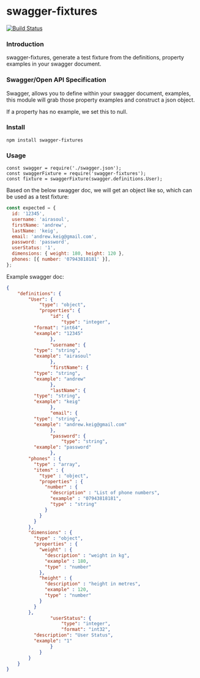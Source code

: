 # swagger-fixtures


[![Build Status](https://travis-ci.org/AndrewKeig/swagger-fixtures.svg?branch=master)](https://travis-ci.org/AndrewKeig/swagger-fixtures)


### Introduction
swagger-fixtures, generate a test fixture from the definitions, property examples in your swagger document.

### Swagger/Open API Specification

Swagger, allows you to define within your swagger document, examples, this module will grab those property examples and construct a json object.

If a property has no example, we set this to null.

### Install

`npm install swagger-fixtures`

### Usage

```
const swagger = require('./swagger.json');
const swaggerFixture = require('swagger-fixtures');
const fixture = swaggerFixture(swagger.definitions.User);
```

Based on the below swagger doc, we will  get an object like so, which can be used as a test fixture:

```js
const expected = {
  id: '12345',
  username: 'airasoul',
  firstName: 'andrew',
  lastName: 'keig',
  email: 'andrew.keig@gmail.com',
  password: 'password',
  userStatus: '1',
  dimensions: { weight: 180, height: 120 },
  phones: [{ number: '07943818181' }],
};
```

Example swagger doc:

```json
{
	"definitions": {
		"User": {
			"type": "object",
			"properties": {
				"id": {
					"type": "integer",
          "format": "int64",
          "example": "12345"
				},
				"username": {
          "type": "string",
          "example": "airasoul"
				},
				"firstName": {
          "type": "string",
          "example": "andrew"
				},
				"lastName": {
          "type": "string",
          "example": "keig"
				},
				"email": {
          "type": "string",
          "example": "andrew.keig@gmail.com"
				},
				"password": {
					"type": "string",
          "example": "password"
				},
        "phones" : {
          "type" : "array",
          "items" : {
            "type" : "object",
            "properties" : {
              "number" : {
                "description" : "List of phone numbers",
                "example" : "07943818181",
                "type" : "string"
              }
            }
          }
        },
        "dimensions" : {
          "type" : "object",
          "properties" : {
            "weight" : {
              "description" : "weight in kg",
              "example" : 180,
              "type" : "number"
            },
            "height" : {
              "description" : "height in metres",
              "example" : 120,
              "type" : "number"
            }
          }
        },
				"userStatus": {
					"type": "integer",
					"format": "int32",
          "description": "User Status",
          "example": "1"
				}
			}
		}
	}
}
```

